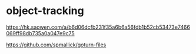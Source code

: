 # object-tracking

https://hk.saowen.com/a/b6d06dcfb231f35a6b6a56fdb1b52cb53473e7466069ff98db735a0a047e9c75

https://github.com/spmallick/goturn-files

